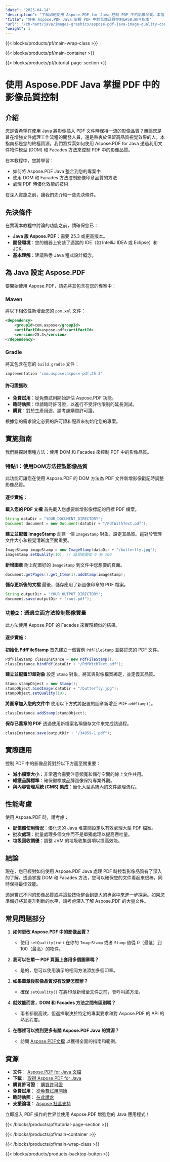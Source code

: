 ```yaml
---
"date": "2025-04-14"
"description": "了解如何使用 Aspose.PDF for Java 控制 PDF 中的影像品質。本指南涵蓋 DOM 和 Facades 方法，確保高品質的視覺內容。"
"title": "使用 Aspose.PDF Java 掌握 PDF 中的影像品質控制&#58;綜合指南"
"url": "/zh-hant/java/images-graphics/aspose-pdf-java-image-quality-control/"
"weight": 1
---
```


{{< blocks/products/pf/main-wrap-class >}}

{{< blocks/products/pf/main-container >}}

{{< blocks/products/pf/tutorial-page-section >}}
# 使用 Aspose.PDF Java 掌握 PDF 中的影像品質控制

## 介紹

您是否希望在使用 Java 將影像插入 PDF 文件時保持一流的影像品質？無論您是旨在增強文件處理工作流程的開發人員，還是熱衷於保留高品質視覺效果的人，本指南都是您的終極資源。我們將探索如何使用 Aspose.PDF for Java 透過利用文件物件模型 (DOM) 和 Facades 方法來控制 PDF 中的影像品質。

在本教程中，您將學習：
- 如何將 Aspose.PDF Java 整合到您的專案中
- 使用 DOM 和 Facades 方法控制影像印章品質的方法
- 處理 PDF 時優化效能的技術

在深入實施之前，讓我們先介紹一些先決條件。

## 先決條件

在實現本教程中討論的功能之前，請確保您已：
- **Java 版 Aspose.PDF**：需要 25.3 或更高版本。
- **開發環境**：您的機器上安裝了適當的 IDE（如 IntelliJ IDEA 或 Eclipse）和 JDK。
- **基本理解**：建議熟悉 Java 程式設計概念。

## 為 Java 設定 Aspose.PDF

要開始使用 Aspose.PDF，請先將其包含在您的專案中：

### Maven
將以下相依性新增至您的 `pom.xml` 文件：
```xml
<dependency>
    <groupId>com.aspose</groupId>
    <artifactId>aspose-pdf</artifactId>
    <version>25.3</version>
</dependency>
```

### Gradle
將其包含在您的 `build.gradle` 文件：
```gradle
implementation 'com.aspose:aspose-pdf:25.3'
```

#### 許可證獲取
- **免費試用**：從免費試用開始評估 Aspose.PDF 功能。
- **臨時執照**：申請臨時許可證，以進行不受評估限制的延長測試。
- **購買**：對於生產用途，請考慮購買許可證。

根據您的需求設定必要的許可證和配置來初始化您的專案。

## 實施指南

我們將探討兩種方法：使用 DOM 和 Facades 來控制 PDF 中的影像品質。

### 特點1：使用DOM方法控製影像品質

此功能可讓您在使用 Aspose.PDF 的 DOM 方法為 PDF 文件新增影像戳記時調整影像品質。

#### 逐步實施：

**載入您的 PDF 文檔**
首先載入您想要新增影像標記的目標 PDF 檔案。
```java
String dataDir = "YOUR_DOCUMENT_DIRECTORY";
Document document = new Document(dataDir + "/PdfWithText.pdf");
```

**建立並配置 ImageStamp**
創建一個 `ImageStamp` 對象，設定其品質。這對於管理文件大小和視覺清晰度至關重要。
```java
ImageStamp imageStamp = new ImageStamp(dataDir + "/butterfly.jpg");
imageStamp.setQuality(10); // 品質範圍從 0 到 100
```

**新增圖章**
附上配置好的 `ImageStamp` 到文件中您想要的頁面。
```java
document.getPages().get_Item(1).addStamp(imageStamp);
```

**儲存更新後的文檔**
最後，儲存應用了新圖像印章的 PDF 檔案。
```java
String outputDir = "YOUR_OUTPUT_DIRECTORY";
document.save(outputDir + "/out.pdf");
```

### 功能2：透過立面方法控制影像質量

此方法使用 Aspose.PDF 的 Facades 來實現類似的結果。

#### 逐步實施：

**初始化 PdfFileStamp**
首先建立一個實例 `PdfFileStamp` 並裝訂您的 PDF 文件。
```java
PdfFileStamp classInstance = new PdfFileStamp();
classInstance.bindPdf(dataDir + "/PdfWithText.pdf");
```

**建立並配置印章對象**
設定 `Stamp` 對象，將其與影像檔案綁定，並定義其品質。
```java
Stamp stampObject = new Stamp();
stampObject.bindImage(dataDir + "/butterfly.jpg");
stampObject.setQuality(10);
```

**將圖章加入您的文件中**
使用以下方式將配置的圖章新增至 PDF `addStamp()`。
```java
classInstance.addStamp(stampObject);
```

**保存已蓋章的 PDF**
透過使用新檔案名稱儲存文件來完成該過程。
```java
classInstance.save(outputDir + "/34959-1.pdf");
```

## 實際應用

控制 PDF 中的影像品質對於以下方面至關重要：
- **減小檔案大小**：非常適合需要注意頻寬和儲存空間的線上文件共用。
- **維護品牌標準**：確保徽標或品牌圖像保持專業外觀。
- **與內容管理系統 (CMS) 集成**：簡化大型系統內的文件處理流程。

## 性能考慮

使用 Aspose.PDF 時，請考慮：
- **記憶體使用情況**：優化您的 Java 堆空間設定以有效處理大型 PDF 檔案。
- **批次處理**：批量處理多個文件而不是單獨處理以提高吞吐量。
- **垃圾回收調優**：調整 JVM 的垃圾收集選項以提高效能。

## 結論

現在，您已經對如何使用 Aspose.PDF Java 處理 PDF 時控製影像品質有了深入的了解。透過掌握 DOM 和 Facades 方法，您可以確保您的文件看起來很棒，同時保持最佳效能。

透過嘗試不同的影像品質或將這些技術整合到更大的專案中來進一步探索。如果您準備好將其提升到新的水平，請考慮深入了解 Aspose.PDF 的大量文件。

## 常見問題部分

1. **如何更改 Aspose.PDF 中的影像品質？**
   - 使用 `setQuality(int)` 在你的 `ImageStamp` 或者 `Stamp` 值從 0（最低）到 100（最高）的物件。

2. **我可以在單一 PDF 頁面上套用多個圖章嗎？**
   - 是的，您可以使用演示的相同方法添加多個印章。

3. **如果蓋章後影像品質沒有改變怎麼辦？**
   - 確保 `setQuality()` 在將印章新增至文件之前，會呼叫該方法。

4. **就效能而言，DOM 和 Facades 方法之間有區別嗎？**
   - 兩者都很高效，但選擇取決於特定的專案要求和對 Aspose.PDF 的 API 的熟悉程度。

5. **在哪裡可以找到更多有關 Aspose.PDF Java 的資源？**
   - 訪問 [Aspose.PDF文檔](https://reference.aspose.com/pdf/java/) 以獲得全面的指南和範例。

## 資源
- **文件**： [Aspose.PDF for Java 文檔](https://reference.aspose.com/pdf/java/)
- **下載**： [取得 Aspose.PDF for Java](https://releases.aspose.com/pdf/java/)
- **購買許可證**： [購買許可證](https://purchase.aspose.com/buy)
- **免費試用**： [從免費試用開始](https://releases.aspose.com/pdf/java/)
- **臨時執照**： [在此請求](https://purchase.aspose.com/temporary-license/)
- **支援論壇**： [Aspose 社區支持](https://forum.aspose.com/c/pdf/10)

立即進入 PDF 操作的世界並使用 Aspose.PDF 增強您的 Java 應用程式！

{{< /blocks/products/pf/tutorial-page-section >}}

{{< /blocks/products/pf/main-container >}}

{{< /blocks/products/pf/main-wrap-class >}}

{{< blocks/products/products-backtop-button >}}